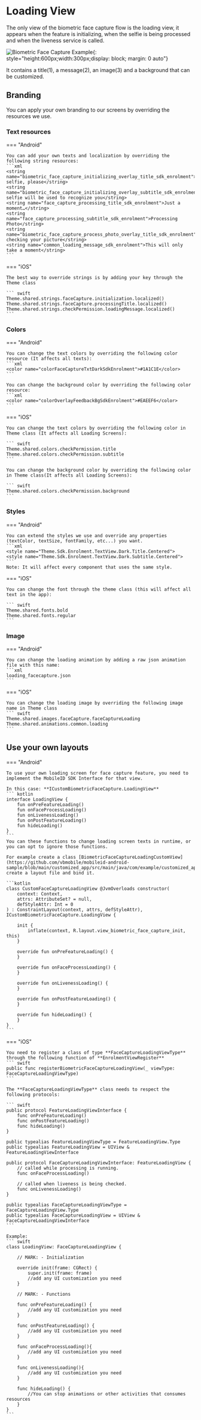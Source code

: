 # Loading View

The only view of the biometric face capture flow is the loading view, it appears when the feature is initializing, when the selfie is being processed and when the liveness service is called.

![Biometric Face Capture Example](Assets/FC_Loading.png "Biometric Face Capture Default Loading Screen"){: style="height:600px;width:300px;display: block; margin: 0 auto"}

It contains a title(1), a message(2), an image(3) and a background that can be customized. 

## Branding

You can apply your own branding to our screens by overriding the resources we use.

### Text resources

=== "Android"

    You can add your own texts and localization by overriding the following string resources:
    ```xml
    <string name="biometric_face_capture_initializing_overlay_title_sdk_enrolment">A selfie, please</string>
    <string name="biometric_face_capture_initializing_overlay_subtitle_sdk_enrolment">Your selfie will be used to recognize you</string>
    <string name="face_capture_processing_title_sdk_enrolment">Just a moment…</string>
    <string name="face_capture_processing_subtitle_sdk_enrolment">Processing Photo</string>
    <string name="biometric_face_capture_process_photo_overlay_title_sdk_enrolment">We’re checking your picture</string>
    <string name="common_loading_message_sdk_enrolment">This will only take a moment</string>
    ```

=== "iOS"

    The best way to override strings is by adding your key through the Theme class

    ``` swift
    Theme.shared.strings.faceCapture.initialization.localized()
    Theme.shared.strings.faceCapture.processingTitle.localized()
    Theme.shared.strings.checkPermission.loadingMessage.localized()
    ```

### Colors
=== "Android"

    You can change the text colors by overriding the following color resource (It affects all texts):
    ```xml
    <color name="colorFaceCaptureTxtDarkSdkEnrolment">#1A1C1E</color>
    ```

    You can change the background color by overriding the following color resource:
    ```xml
    <color name="colorOverlayFeedbackBgSdkEnrolment">#EAEEF6</color>
    ```

=== "iOS"
    
    You can change the text colors by overriding the following color in Theme class (It affects all Loading Screens):

    ``` swift
    Theme.shared.colors.checkPermission.title
    Theme.shared.colors.checkPermission.subtitle
    ```

    You can change the background color by overriding the following color in Theme class(It affects all Loading Screens):

    ``` swift
    Theme.shared.colors.checkPermission.background
    ```
    
### Styles
=== "Android"

    You can extend the styles we use and override any properties (textColor, textSize, fontFamily, etc...) you want.
    ```xml
    <style name="Theme.Sdk.Enrolment.TextView.Dark.Title.Centered">
    <style name="Theme.Sdk.Enrolment.TextView.Dark.Subtitle.Centered">
    ```
    Note: It will affect every component that uses the same style.

=== "iOS"

    You can change the font through the theme class (this will affect all text in the app):
    
    ``` swift
    Theme.shared.fonts.bold
    Theme.shared.fonts.regular
    ```

### Image

=== "Android"

    You can change the loading animation by adding a raw json animation file with this name:
    ```xml
    loading_facecapture.json
    ```

=== "iOS"

    You can change the loading image by overriding the following image name in Theme class
    ``` swift
    Theme.shared.images.faceCapture.faceCaptureLoading
    Theme.shared.animations.common.loading
    ```

## Use your own layouts

=== "Android"

    To use your own loading screen for face capture feature, you need to implement the MobileID SDK Interface for that view.

    In this case: **ICustomBiometricFaceCapture.LoadingView**
    ``` kotlin
    interface LoadingView {
        fun onPreFeatureLoading()
        fun onFaceProcessLoading()
        fun onLivenessLoading()
        fun onPostFeatureLoading()
        fun hideLoading()
    }
    ```
    You can these functions to change loading screen texts in runtime, or you can opt to ignore those functions.
    
    For example create a class [BiometricFaceCaptureLoadingCustomView](https://github.com/vbmobile/mobileid-android-sample/blob/main/customized_app/src/main/java/com/example/customized_app/presentation/faceCapture/customViews/FaceCaptureInitCustomView.kt), create a layout file and bind it.

    ```kotlin
    class CustomFaceCaptureLoadingView @JvmOverloads constructor(
        context: Context,
        attrs: AttributeSet? = null,
        defStyleAttr: Int = 0
    ) : ConstraintLayout(context, attrs, defStyleAttr), ICustomBiometricFaceCapture.LoadingView {
    
        init {
            inflate(context, R.layout.view_biometric_face_capture_init, this)
        }
    
        override fun onPreFeatureLoading() {
        }
    
        override fun onFaceProcessLoading() {
        }
    
        override fun onLivenessLoading() {
        }
    
        override fun onPostFeatureLoading() {
        }
    
        override fun hideLoading() {
        }
    }
    ```

=== "iOS"

    You need to register a class of type **FaceCaptureLoadingViewType** through the following function of **EnrolmentViewRegister**
    ``` swift
    public func registerBiometricFaceCaptureLoadingView(_ viewType: FaceCaptureLoadingViewType)
    ```
    
    The **FaceCaptureLoadingViewType** class needs to respect the following protocols:
    
    ``` swift
    public protocol FeatureLoadingViewInterface {
        func onPreFeatureLoading()
        func onPostFeatureLoading()
        func hideLoading()
    }

    public typealias FeatureLoadingViewType = FeatureLoadingView.Type
    public typealias FeatureLoadingView = UIView & FeatureLoadingViewInterface
  
    public protocol FaceCaptureLoadingViewInterface: FeatureLoadingView {
        // called while processing is running.
        func onFaceProcessLoading()

        // called when liveness is being checked.
        func onLivenessLoading()
    }

    public typealias FaceCaptureLoadingViewType = FaceCaptureLoadingView.Type
    public typealias FaceCaptureLoadingView = UIView & FaceCaptureLoadingViewInterface
    ```
    
    Example:
    ``` swift
    class LoadingView: FaceCaptureLoadingView {
    
        // MARK: - Initialization

        override init(frame: CGRect) {
            super.init(frame: frame)
            //add any UI customization you need
        }

        // MARK: - Functions
        
        func onPreFeatureLoading() {
            //add any UI customization you need
        }

        func onPostFeatureLoading() {
            //add any UI customization you need
        }   
        
        func onFaceProcessLoading(){
            //add any UI customization you need
        }

        func onLivenessLoading(){
            //add any UI customization you need
        }

        func hideLoading() {
            //You can stop animations or other activities that consumes resources 
        }
    }
    ```


        
